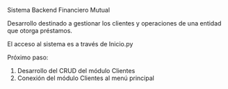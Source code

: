 Sistema Backend Financiero Mutual

Desarrollo destinado a gestionar los clientes y operaciones de una entidad que otorga préstamos.

El acceso al sistema es a través de Inicio.py

Próximo paso:
1. Desarrollo del CRUD del módulo Clientes
2. Conexión del módulo Clientes al menú principal
